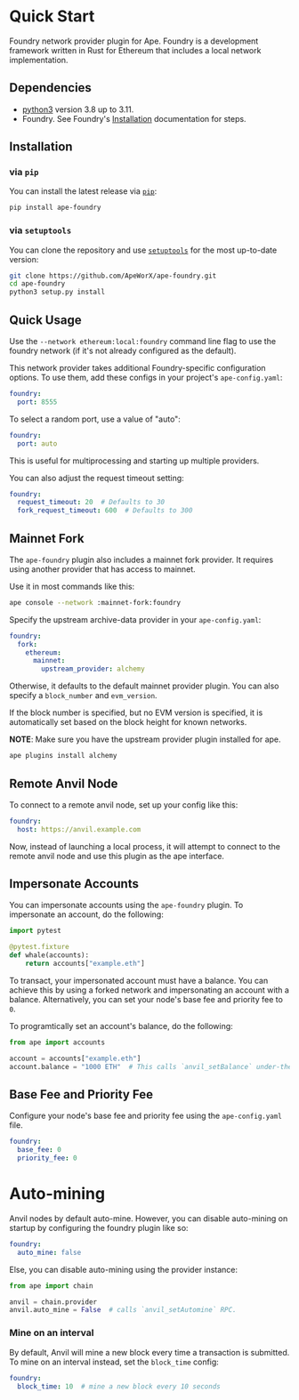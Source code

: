 # Quick Start

Foundry network provider plugin for Ape.
Foundry is a development framework written in Rust for Ethereum that includes a local network implementation.

## Dependencies

- [python3](https://www.python.org/downloads) version 3.8 up to 3.11.
- Foundry. See Foundry's [Installation](https://github.com/foundry-rs/foundry#installation) documentation for steps.

## Installation

### via `pip`

You can install the latest release via [`pip`](https://pypi.org/project/pip/):

```bash
pip install ape-foundry
```

### via `setuptools`

You can clone the repository and use [`setuptools`](https://github.com/pypa/setuptools) for the most up-to-date version:

```bash
git clone https://github.com/ApeWorX/ape-foundry.git
cd ape-foundry
python3 setup.py install
```

## Quick Usage

Use the `--network ethereum:local:foundry` command line flag to use the foundry network (if it's not already configured as the default).

This network provider takes additional Foundry-specific configuration options. To use them, add these configs in your project's `ape-config.yaml`:

```yaml
foundry:
  port: 8555
```

To select a random port, use a value of "auto":

```yaml
foundry:
  port: auto
```

This is useful for multiprocessing and starting up multiple providers.

You can also adjust the request timeout setting:

```yaml
foundry:
  request_timeout: 20  # Defaults to 30
  fork_request_timeout: 600  # Defaults to 300
```

## Mainnet Fork

The `ape-foundry` plugin also includes a mainnet fork provider.
It requires using another provider that has access to mainnet.

Use it in most commands like this:

```bash
ape console --network :mainnet-fork:foundry
```

Specify the upstream archive-data provider in your `ape-config.yaml`:

```yaml
foundry:
  fork:
    ethereum:
      mainnet:
        upstream_provider: alchemy
```

Otherwise, it defaults to the default mainnet provider plugin.
You can also specify a `block_number` and `evm_version`.

If the block number is specified, but no EVM version is specified, it is automatically set based on the block height for known networks.

**NOTE**: Make sure you have the upstream provider plugin installed for ape.

```bash
ape plugins install alchemy
```

## Remote Anvil Node

To connect to a remote anvil node, set up your config like this:

```yaml
foundry:
  host: https://anvil.example.com
```

Now, instead of launching a local process, it will attempt to connect to the remote anvil node and use this plugin as the ape interface.

## Impersonate Accounts

You can impersonate accounts using the `ape-foundry` plugin.
To impersonate an account, do the following:

```python
import pytest

@pytest.fixture
def whale(accounts):
    return accounts["example.eth"]
```

To transact, your impersonated account must have a balance.
You can achieve this by using a forked network and impersonating an account with a balance.
Alternatively, you can set your node's base fee and priority fee to `0`.

To programtically set an account's balance, do the following:

```python
from ape import accounts

account = accounts["example.eth"]
account.balance = "1000 ETH"  # This calls `anvil_setBalance` under-the-hood.
```

## Base Fee and Priority Fee

Configure your node's base fee and priority fee using the `ape-config.yaml` file.

```yaml
foundry:
  base_fee: 0
  priority_fee: 0
```

# Auto-mining

Anvil nodes by default auto-mine.
However, you can disable auto-mining on startup by configuring the foundry plugin like so:

```yaml
foundry:
  auto_mine: false
```

Else, you can disable auto-mining using the provider instance:

```python
from ape import chain

anvil = chain.provider
anvil.auto_mine = False  # calls `anvil_setAutomine` RPC.
```

### Mine on an interval

By default, Anvil will mine a new block every time a transaction is submitted.
To mine on an interval instead, set the `block_time` config:

```yaml
foundry:
  block_time: 10  # mine a new block every 10 seconds
```
